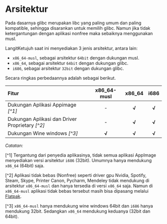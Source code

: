 # Arsitektur

Pada dasarnya glibc merupakan libc yang paling umum dan paling kompatible, sehingga disarankan untuk memilih glibc. Namun jika tidak ketergantungan dengan aplikasi nonfree maka sebaiknya menggunakan musl.

LangitKetujuh saat ini menyediakan 3 jenis arsitektur, antara lain:

- `x86_64-musl`, sebagai arsitektur `64bit` dengan dukungan musl.
- `x86_64`, sebagai arsitektur `64bit` dengan dukungan glibc.
- `i686`, sebagai arsitektur `32bit` dengan dukungan glibc.

Secara ringkas perbedaannya adalah sebagai berikut.

| Fitur                                          | x86_64-musl | x86_64 | i686  |
| :--------------------------------------------- | :---------: | :----: | :---: |
| Dukungan Aplikasi Appimage _[^1]_              |      -      | **√**  | **√** |
| Dukungan Aplikasi dan Driver Proprietary _[^2]_ |      -      | **√**  | **√** |
| Dukungan Wine windows _[^3]_                   |    **√**    | **√**  | **√** |

*Catatan:*

[^1] Tergantung dari penyedia aplikasinya, tidak semua aplikasi AppImage menyediakan versi arsitektur `i686` (32bit). Umumnya hanya mendukung `x86_64` (64bit) saja.

[^2] Aplikasi tidak bebas (Nonfree) seperti driver gpu Nvidia, Spotify, Steam, Skype, Printer Canon, Pycharm, Mendeley tidak mendukung di arsitektur `x86_64-musl` dan hanya tersedia di versi `x86_64` saja. Namun di `x86_64-musl` aplikasi tidak bebas tersebut masih bisa dipasang melalui [Flatpak](../konfigurasi/paket/flatpak.md).

[^3] `x86_64-musl` hanya mendukung wine windows 64bit dan `i686` hanya mendukung 32bit. Sedangkan `x86_64` mendukung keduanya (32bit dan 64bit).
